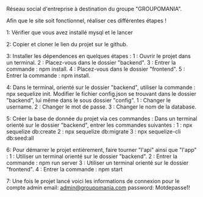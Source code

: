 Réseau social d'entreprise à destination du groupe "GROUPOMANIA".

Afin que le site soit fonctionnel, réaliser ces différentes étapes !

1:
Vérifier que vous avez installé mysql et le lancer 

2:
Copier et cloner le lien du projet sur le github.

3:
Installer les dépendences en quelques étapes :
    1 : Ouvrir le projet dans un terminal.
    2 : Placez-vous dans le dossier "backend".
    3 : Entrer la commande : npm install.
    4 : Placez-vous dans le dossier "frontend".
    5 : Entrer la commande : npm install.

4:
Dans le terminal, orienté sur le dossier "backend", utiliser la commande : npx sequelize init.
Modifier le fichier config.json se trouvant dans le dossier "backend", lui même dans le sous dossier "config".
    1 : Changer le username.
    2 : Changer le mot de passe.
    3 : Changer le nom de la database.

5:
Créer la base de donnée du projet via ces commandes :
Dans un terminal orienté sur le dossier "backend", entrer les commandes suivantes :
    1 : npx sequelize db:create
    2 : npx sequelize db:migrate
    3 : npx sequelize-cli db:seed:all

6:
Pour démarrer le projet entièrement, faire tourner "l'api" ainsi que "l'app" :
    1 : Utiliser un terminal orienté sur le dossier "backend".
    2 : Entrer la commande : npm run server
    3 : Utiliser un terminal orienté sur le dossier "frontend".
    4 : Entrer la commande : npm start

7:
Une fois le projet lancé voici les informations de connexion pour le compte admin
    email: admin@groupomania.com 
    password: Motdepasse1!
